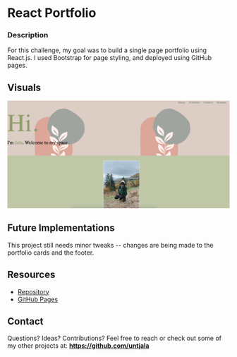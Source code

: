 # React Portfolio
### Description
For this challenge, my goal was to build a single page portfolio using React.js. I used Bootstrap for page styling, and deployed using GitHub pages.

## Visuals 
![Site](public/portfolio.png)

## Future Implementations 
This project still needs minor tweaks -- changes are being made to the portfolio cards and the footer.

## Resources 
 * [Repository](https://github.com/untjala/react-portfolio)
 * [GitHub Pages](https://untjala.github.io/react-portfolio/)

## Contact
Questions? Ideas? Contributions? Feel free to reach or check out some of my other projects at: **https://github.com/untjala**